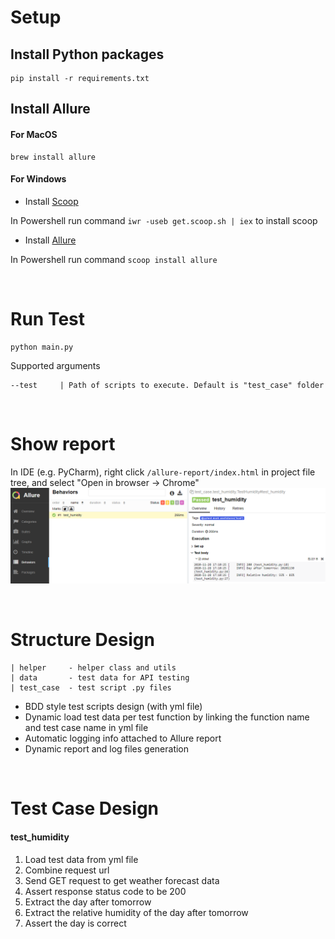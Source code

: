 # Setup

## Install Python packages

```
pip install -r requirements.txt
```

## Install Allure

#### For MacOS
```
brew install allure
```

#### For Windows

- Install [Scoop](https://scoop.sh/)

In Powershell run command `iwr -useb get.scoop.sh | iex` to install scoop

- Install [Allure](http://allure.qatools.ru/)

In Powershell run command `scoop install allure`



<br />

# Run Test
```
python main.py
```

Supported arguments
```
--test     | Path of scripts to execute. Default is "test_case" folder
```

<br />

# Show report
In IDE (e.g. PyCharm), right click `/allure-report/index.html` in project file tree, and select "Open in browser -> Chrome"
<br />
![Example](./report_example.png)

<br />

# Structure Design
```
| helper     - helper class and utils
| data       - test data for API testing
| test_case  - test script .py files
```
- BDD style test scripts design (with yml file)
- Dynamic load test data per test function by linking the function name and test case name in yml file
- Automatic logging info attached to Allure report
- Dynamic report and log files generation

<br />

# Test Case Design
#### test_humidity
1. Load test data from yml file
2. Combine request url
3. Send GET request to get weather forecast data
4. Assert response status code to be 200
5. Extract the day after tomorrow
6. Extract the relative humidity of the day after tomorrow
7. Assert the day is correct